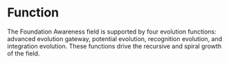 # Function

The Foundation Awareness field is supported by four evolution functions: advanced evolution gateway, potential evolution, recognition evolution, and integration evolution. These functions drive the recursive and spiral growth of the field. 